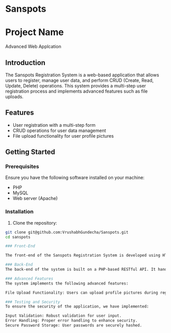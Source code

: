 # Sanspots

# Project Name

Advanced Web Applcation

## Introduction

The Sanspots Registration System is a web-based application that allows users to register, manage user data, and perform CRUD (Create, Read, Update, Delete) operations. This system provides a multi-step user registration process and implements advanced features such as file uploads.

## Features

- User registration with a multi-step form
- CRUD operations for user data management
- File upload functionality for user profile pictures

## Getting Started

### Prerequisites

Ensure you have the following software installed on your machine:

- PHP
- MySQL
- Web server (Apache)

### Installation

1. Clone the repository:

```bash
git clone git@github.com:VrushabhGundecha/Sanspots.git
cd sanspots

### Front-End

The front-end of the Sanspots Registration System is developed using HTML, CSS, and JavaScript. It features a user-friendly interface with a multi-step form for seamless registration and dynamic content.

### Back-End
The back-end of the system is built on a PHP-based RESTful API. It handles HTTP requests (GET, POST, PUT, DELETE) for user data management. The API connects to a MySQL or PostgreSQL database with normalized tables.

### Advanced Features
The system implements the following advanced features:

File Upload Functionality: Users can upload profile pictures during registration.

### Testing and Security
To ensure the security of the application, we have implemented:

Input Validation: Robust validation for user input.
Error Handling: Proper error handling to enhance security.
Secure Password Storage: User passwords are securely hashed.
